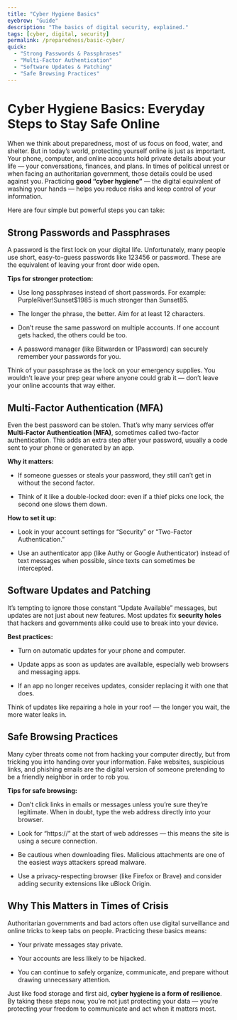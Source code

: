 ```yaml
---
title: "Cyber Hygiene Basics"
eyebrow: "Guide"
description: "The basics of digital security, explained."
tags: [cyber, digital, security]
permalink: /preparedness/basic-cyber/
quick:
  - "Strong Passwords & Passphrases"
  - "Multi-Factor Authentication"
  - "Software Updates & Patching"
  - "Safe Browsing Practices"
---
```

# Cyber Hygiene Basics: Everyday Steps to Stay Safe Online

When we think about preparedness, most of us focus on food, water, and shelter. But in today’s world, protecting yourself online is just as important. Your phone, computer, and online accounts hold private details about your life — your conversations, finances, and plans. In times of political unrest or when facing an authoritarian government, those details could be used against you. Practicing **good “cyber hygiene”** — the digital equivalent of washing your hands — helps you reduce risks and keep control of your information.

Here are four simple but powerful steps you can take:

## Strong Passwords and Passphrases

A password is the first lock on your digital life. Unfortunately, many people use short, easy-to-guess passwords like 123456 or password. These are the equivalent of leaving your front door wide open.

**Tips for stronger protection:**

- Use long passphrases instead of short passwords. For example: PurpleRiver!Sunset$1985 is much stronger than Sunset85.

- The longer the phrase, the better. Aim for at least 12 characters.

- Don’t reuse the same password on multiple accounts. If one account gets hacked, the others could be too.

- A password manager (like Bitwarden or 1Password) can securely remember your passwords for you.

Think of your passphrase as the lock on your emergency supplies. You wouldn’t leave your prep gear where anyone could grab it — don’t leave your online accounts that way either.

## Multi-Factor Authentication (MFA)

Even the best password can be stolen. That’s why many services offer **Multi-Factor Authentication (MFA)**, sometimes called two-factor authentication. This adds an extra step after your password, usually a code sent to your phone or generated by an app.

**Why it matters:**

- If someone guesses or steals your password, they still can’t get in without the second factor.

- Think of it like a double-locked door: even if a thief picks one lock, the second one slows them down.

**How to set it up:**

- Look in your account settings for “Security” or “Two-Factor Authentication.”

- Use an authenticator app (like Authy or Google Authenticator) instead of text messages when possible, since texts can sometimes be intercepted.

## Software Updates and Patching

It’s tempting to ignore those constant “Update Available” messages, but updates are not just about new features. Most updates fix **security holes** that hackers and governments alike could use to break into your device.

**Best practices:**

- Turn on automatic updates for your phone and computer.

- Update apps as soon as updates are available, especially web browsers and messaging apps.

- If an app no longer receives updates, consider replacing it with one that does.

Think of updates like repairing a hole in your roof — the longer you wait, the more water leaks in.

## Safe Browsing Practices

Many cyber threats come not from hacking your computer directly, but from tricking you into handing over your information. Fake websites, suspicious links, and phishing emails are the digital version of someone pretending to be a friendly neighbor in order to rob you.

**Tips for safe browsing:**

- Don’t click links in emails or messages unless you’re sure they’re legitimate. When in doubt, type the web address directly into your browser.

- Look for “https://” at the start of web addresses — this means the site is using a secure connection.

- Be cautious when downloading files. Malicious attachments are one of the easiest ways attackers spread malware.

- Use a privacy-respecting browser (like Firefox or Brave) and consider adding security extensions like uBlock Origin.

## Why This Matters in Times of Crisis

Authoritarian governments and bad actors often use digital surveillance and online tricks to keep tabs on people. Practicing these basics means:

- Your private messages stay private.

- Your accounts are less likely to be hijacked.

- You can continue to safely organize, communicate, and prepare without drawing unnecessary attention.

Just like food storage and first aid, **cyber hygiene is a form of resilience**. By taking these steps now, you’re not just protecting your data — you’re protecting your freedom to communicate and act when it matters most.